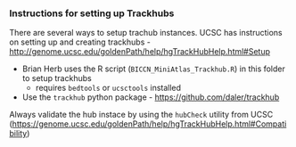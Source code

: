 ### Instructions for setting up Trackhubs

There are several ways to setup trachub instances. UCSC has instructions on setting up and creating trackhubs - <http://genome.ucsc.edu/goldenPath/help/hgTrackHubHelp.html#Setup>

- Brian Herb uses the R script (`BICCN_MiniAtlas_Trackhub.R`) in this folder to setup trackhubs
    - requires `bedtools` or `ucsctools` installed
- Use the `trackhub` python package - <https://github.com/daler/trackhub>


Always validate the hub instace by using the `hubCheck` utility from UCSC (<https://genome.ucsc.edu/goldenPath/help/hgTrackHubHelp.html#Compatibility>)